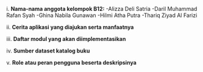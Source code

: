 i. **Nama-nama anggota kelompok B12:**
-Alizza Deli Satria
-Daril Muhammad Rafan Syah
-Ghina Nabila Gunawan
-Hilmi Atha Putra
-Thariq Ziyad Al Farizi

ii. **Cerita aplikasi yang diajukan serta manfaatnya**

iii. **Daftar modul yang akan diimplementasikan**

iv. **Sumber dataset katalog buku**

v. **Role atau peran pengguna beserta deskripsinya**
